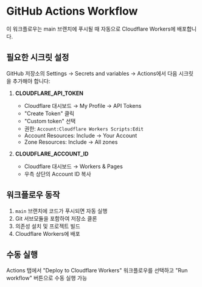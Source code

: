 # GitHub Actions Workflow

이 워크플로우는 main 브랜치에 푸시될 때 자동으로 Cloudflare Workers에 배포합니다.

## 필요한 시크릿 설정

GitHub 저장소의 Settings → Secrets and variables → Actions에서 다음 시크릿을 추가해야 합니다:

1. **CLOUDFLARE_API_TOKEN**
   - Cloudflare 대시보드 → My Profile → API Tokens
   - "Create Token" 클릭
   - "Custom token" 선택
   - 권한: `Account:Cloudflare Workers Scripts:Edit`
   - Account Resources: Include → Your Account
   - Zone Resources: Include → All zones

2. **CLOUDFLARE_ACCOUNT_ID**
   - Cloudflare 대시보드 → Workers & Pages
   - 우측 상단의 Account ID 복사

## 워크플로우 동작

1. `main` 브랜치에 코드가 푸시되면 자동 실행
2. Git 서브모듈을 포함하여 저장소 클론
3. 의존성 설치 및 프로젝트 빌드
4. Cloudflare Workers에 배포

## 수동 실행

Actions 탭에서 "Deploy to Cloudflare Workers" 워크플로우를 선택하고 "Run workflow" 버튼으로 수동 실행 가능